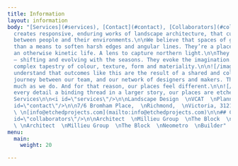 ```yaml
---
title: Information
layout: information
body: "[Services](#services), [Contact](#contact), [Collaborators](#collaborators)\n\nEtched
  creates responsive, enduring works of landscape architecture, that cultivate connections
  between people and their environments.\n\nWe believe that spaces of green are more
  than a means to soften harsh edges and angular lines. They’re a place of calm in
  an otherwise kinetic life. A lens to capture northern light.\n\nThey surprise us
  — shifting and evolving with the seasons. They evoke the imagination. They’re a
  complex tapestry of colour, texture, form and materiality.\n\n![/images/uploads/example07.jpg](https://app.forestry.io/sites/l0cbg2rjvsn3na/body-media//images/uploads/example07.jpg)\n\nWe
  understand that outcomes like this are the result of a shared and collaborative
  journey between our team, and our network of designers and makers. They care as
  much as we do. And for that reason, our places feel different.\n\n![/images/uploads/example08.jpg](https://app.forestry.io/sites/l0cbg2rjvsn3na/body-media//images/uploads/example08.jpg)\n\nWith
  every detail a binding thread in a larger story, our places are etched in time.\n\n##
  Services\n\n<i id=\"services\"/>\n\nLandscape Design  \nVCAT  \nPlanning\n\n## Contact\n\n<i
  id=\"contact\"/>\n\n7/6 Bromham Place,  \nRichmond,  \nVictoria, 3121  \n[@etched_projects](https://app.forestry.io/sites/l0cbg2rjvsn3na/#/pages/content-information-index-md)
  \ \n[info@etchedprojects.com](mailto:info@etchedprojects.com)\n\n## Collaborators\n\n<i
  id=\"collaborators\"/>\n\nArchitect  \nMillieu Group  \nThe Block  \nNeometro  \nBuilder
  \ \nArchitect  \nMillieu Group  \nThe Block  \nNeometro  \nBuilder"
menu:
  main:
    weight: 20

---
```

